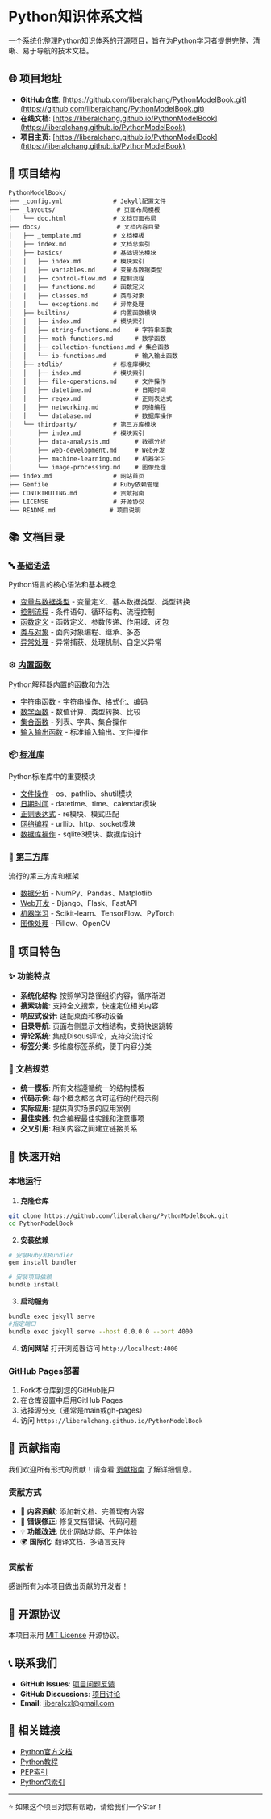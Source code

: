 # Python知识体系文档

一个系统化整理Python知识体系的开源项目，旨在为Python学习者提供完整、清晰、易于导航的技术文档。

## 🌐 项目地址

- **GitHub仓库**: [https://github.com/liberalchang/PythonModelBook.git](https://github.com/liberalchang/PythonModelBook.git)
- **在线文档**: [https://liberalchang.github.io/PythonModelBook](https://liberalchang.github.io/PythonModelBook)
- **项目主页**: [https://liberalchang.github.io/PythonModelBook](https://liberalchang.github.io/PythonModelBook)

## 📁 项目结构

```
PythonModelBook/
├── _config.yml              # Jekyll配置文件
├── _layouts/                 # 页面布局模板
│   └── doc.html             # 文档页面布局
├── docs/                     # 文档内容目录
│   ├── _template.md         # 文档模板
│   ├── index.md             # 文档总索引
│   ├── basics/              # 基础语法模块
│   │   ├── index.md         # 模块索引
│   │   ├── variables.md     # 变量与数据类型
│   │   ├── control-flow.md  # 控制流程
│   │   ├── functions.md     # 函数定义
│   │   ├── classes.md       # 类与对象
│   │   └── exceptions.md    # 异常处理
│   ├── builtins/            # 内置函数模块
│   │   ├── index.md         # 模块索引
│   │   ├── string-functions.md    # 字符串函数
│   │   ├── math-functions.md      # 数学函数
│   │   ├── collection-functions.md # 集合函数
│   │   └── io-functions.md        # 输入输出函数
│   ├── stdlib/              # 标准库模块
│   │   ├── index.md         # 模块索引
│   │   ├── file-operations.md     # 文件操作
│   │   ├── datetime.md            # 日期时间
│   │   ├── regex.md               # 正则表达式
│   │   ├── networking.md          # 网络编程
│   │   └── database.md            # 数据库操作
│   └── thirdparty/          # 第三方库模块
│       ├── index.md         # 模块索引
│       ├── data-analysis.md       # 数据分析
│       ├── web-development.md     # Web开发
│       ├── machine-learning.md    # 机器学习
│       └── image-processing.md    # 图像处理
├── index.md                 # 网站首页
├── Gemfile                  # Ruby依赖管理
├── CONTRIBUTING.md          # 贡献指南
├── LICENSE                  # 开源协议
└── README.md               # 项目说明
```

## 📚 文档目录

### 🔤 [基础语法](docs/basics/)
Python语言的核心语法和基本概念
- [变量与数据类型](docs/basics/variables/) - 变量定义、基本数据类型、类型转换
- [控制流程](docs/basics/control-flow/) - 条件语句、循环结构、流程控制
- [函数定义](docs/basics/functions/) - 函数定义、参数传递、作用域、闭包
- [类与对象](docs/basics/classes/) - 面向对象编程、继承、多态
- [异常处理](docs/basics/exceptions/) - 异常捕获、处理机制、自定义异常

### ⚙️ [内置函数](docs/builtins/)
Python解释器内置的函数和方法
- [字符串函数](docs/builtins/string-functions/) - 字符串操作、格式化、编码
- [数学函数](docs/builtins/math-functions/) - 数值计算、类型转换、比较
- [集合函数](docs/builtins/collection-functions/) - 列表、字典、集合操作
- [输入输出函数](docs/builtins/io-functions/) - 标准输入输出、文件操作

### 📦 [标准库](docs/stdlib/)
Python标准库中的重要模块
- [文件操作](docs/stdlib/file-operations/) - os、pathlib、shutil模块
- [日期时间](docs/stdlib/datetime/) - datetime、time、calendar模块
- [正则表达式](docs/stdlib/regex/) - re模块、模式匹配
- [网络编程](docs/stdlib/networking/) - urllib、http、socket模块
- [数据库操作](docs/stdlib/database/) - sqlite3模块、数据库设计

### 🚀 [第三方库](docs/thirdparty/)
流行的第三方库和框架
- [数据分析](docs/thirdparty/data-analysis/) - NumPy、Pandas、Matplotlib
- [Web开发](docs/thirdparty/web-development/) - Django、Flask、FastAPI
- [机器学习](docs/thirdparty/machine-learning/) - Scikit-learn、TensorFlow、PyTorch
- [图像处理](docs/thirdparty/image-processing/) - Pillow、OpenCV

## 🎯 项目特色

### ✨ 功能特点
- **系统化结构**: 按照学习路径组织内容，循序渐进
- **搜索功能**: 支持全文搜索，快速定位相关内容
- **响应式设计**: 适配桌面和移动设备
- **目录导航**: 页面右侧显示文档结构，支持快速跳转
- **评论系统**: 集成Disqus评论，支持交流讨论
- **标签分类**: 多维度标签系统，便于内容分类

### 📖 文档规范
- **统一模板**: 所有文档遵循统一的结构模板
- **代码示例**: 每个概念都包含可运行的代码示例
- **实际应用**: 提供真实场景的应用案例
- **最佳实践**: 包含编程最佳实践和注意事项
- **交叉引用**: 相关内容之间建立链接关系

## 🚀 快速开始

### 本地运行

1. **克隆仓库**
```bash
git clone https://github.com/liberalchang/PythonModelBook.git
cd PythonModelBook
```

2. **安装依赖**
```bash
# 安装Ruby和Bundler
gem install bundler

# 安装项目依赖
bundle install
```

3. **启动服务**
```bash
bundle exec jekyll serve
#指定端口
bundle exec jekyll serve --host 0.0.0.0 --port 4000 
```

4. **访问网站**
打开浏览器访问 `http://localhost:4000`

### GitHub Pages部署

1. Fork本仓库到您的GitHub账户
2. 在仓库设置中启用GitHub Pages
3. 选择源分支（通常是main或gh-pages）
4. 访问 `https://liberalchang.github.io/PythonModelBook`

## 🤝 贡献指南

我们欢迎所有形式的贡献！请查看 [贡献指南](CONTRIBUTING.md) 了解详细信息。

### 贡献方式
- 📝 **内容贡献**: 添加新文档、完善现有内容
- 🐛 **错误修正**: 修复文档错误、代码问题
- 💡 **功能改进**: 优化网站功能、用户体验
- 🌍 **国际化**: 翻译文档、多语言支持

### 贡献者

感谢所有为本项目做出贡献的开发者！

<!-- 贡献者列表将自动生成 -->

## 📄 开源协议

本项目采用 [MIT License](LICENSE) 开源协议。

## 📞 联系我们

- **GitHub Issues**: [项目问题反馈](https://github.com/liberalchang/PythonModelBook/issues)
- **GitHub Discussions**: [项目讨论](https://github.com/liberalchang/PythonModelBook/discussions)
- **Email**: liberalcxl@gmail.com

## 🔗 相关链接

- [Python官方文档](https://docs.python.org/3/)
- [Python教程](https://docs.python.org/3/tutorial/)
- [PEP索引](https://www.python.org/dev/peps/)
- [Python包索引](https://pypi.org/)

---

⭐ 如果这个项目对您有帮助，请给我们一个Star！